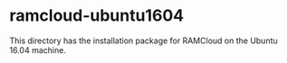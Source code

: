 # ramcloud-ubuntu1604
This directory has the installation package for RAMCloud on the Ubuntu 16.04 machine.
